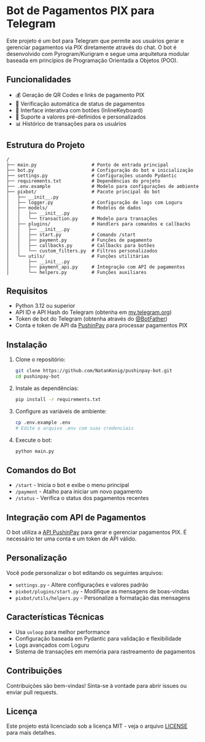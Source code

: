 # Bot de Pagamentos PIX para Telegram

Este projeto é um bot para Telegram que permite aos usuários gerar e gerenciar pagamentos via PIX diretamente através do chat. O bot é desenvolvido com Pyrogram/Kurigram e segue uma arquitetura modular baseada em princípios de Programação Orientada a Objetos (POO).

## Funcionalidades

* 💰 Geração de QR Codes e links de pagamento PIX
* 🔄 Verificação automática de status de pagamentos
* 📱 Interface interativa com botões (InlineKeyboard)
* 💼 Suporte a valores pré-definidos e personalizados
* 📊 Histórico de transações para os usuários

## Estrutura do Projeto

```
/
├── main.py                    # Ponto de entrada principal
├── bot.py                     # Configuração do bot e inicialização
├── settings.py                # Configurações usando Pydantic
├── requirements.txt           # Dependências do projeto
├── .env.example               # Modelo para configurações de ambiente
├── pixbot/                    # Pacote principal do bot
│   ├── __init__.py
│   ├── logger.py              # Configuração de logs com Loguru
│   ├── models/                # Modelos de dados
│   │   ├── __init__.py
│   │   └── transaction.py     # Modelo para transações
│   ├── plugins/               # Handlers para comandos e callbacks
│   │   ├── __init__.py
│   │   ├── start.py           # Comando /start
│   │   ├── payment.py         # Funções de pagamento
│   │   ├── callbacks.py       # Callbacks para botões
│   │   └── custom_filters.py  # Filtros personalizados
│   └── utils/                 # Funções utilitárias
│       ├── __init__.py
│       ├── payment_api.py     # Integração com API de pagamentos
│       └── helpers.py         # Funções auxiliares
```

## Requisitos

* Python 3.12 ou superior
* API ID e API Hash do Telegram (obtenha em [my.telegram.org](https://my.telegram.org))
* Token de bot do Telegram (obtenha através do [@BotFather](https://t.me/BotFather))
* Conta e token de API da [PushinPay](https://www.pushinpay.com.br/) para processar pagamentos PIX

## Instalação

1. Clone o repositório:
   ```bash
   git clone https://github.com/NatanKonig/pushinpay-bot.git
   cd pushinpay-bot
   ```
2. Instale as dependências:
   ```bash
   pip install -r requirements.txt
   ```
3. Configure as variáveis de ambiente:
   ```bash
   cp .env.example .env
   # Edite o arquivo .env com suas credenciais
   ```
4. Execute o bot:
   ```bash
   python main.py
   ```

## Comandos do Bot

* `/start` - Inicia o bot e exibe o menu principal
* `/payment` - Atalho para iniciar um novo pagamento
* `/status` - Verifica o status dos pagamentos recentes

## Integração com API de Pagamentos

O bot utiliza a [API PushinPay](https://www.pushinpay.com.br/) para gerar e gerenciar pagamentos PIX. É necessário ter uma conta e um token de API válido.

## Personalização

Você pode personalizar o bot editando os seguintes arquivos:

* `settings.py` - Altere configurações e valores padrão
* `pixbot/plugins/start.py` - Modifique as mensagens de boas-vindas
* `pixbot/utils/helpers.py` - Personalize a formatação das mensagens

## Características Técnicas

* Usa `uvloop` para melhor performance
* Configuração baseada em Pydantic para validação e flexibilidade
* Logs avançados com Loguru
* Sistema de transações em memória para rastreamento de pagamentos

## Contribuições

Contribuições são bem-vindas! Sinta-se à vontade para abrir issues ou enviar pull requests.

## Licença

Este projeto está licenciado sob a licença MIT - veja o arquivo [LICENSE]() para mais detalhes.
